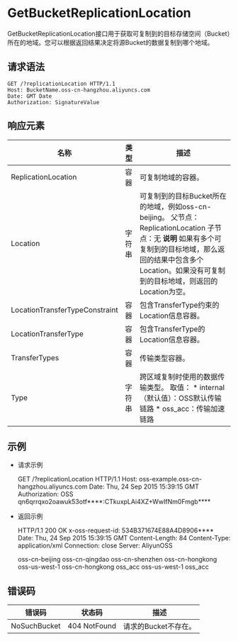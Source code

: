 GetBucketReplicationLocation 
=================================================

GetBucketReplicationLocation接口用于获取可复制到的目标存储空间（Bucket）所在的地域。您可以根据返回结果决定将源Bucket的数据复制到哪个地域。

请求语法 
-------------------------

    GET /?replicationLocation HTTP/1.1
    Host: BucketName.oss-cn-hangzhou.aliyuncs.com 
    Date: GMT Date
    Authorization: SignatureValue



响应元素 
-------------------------



|               名称               | 类型  |                                                                                             描述                                                                                              |
|--------------------------------|-----|---------------------------------------------------------------------------------------------------------------------------------------------------------------------------------------------|
| ReplicationLocation            | 容器  | 可复制地域的容器。                                                                                                                                                                                   |
| Location                       | 字符串 | 可复制到的目标Bucket所在的地域，例如oss-cn-beijing。 父节点：ReplicationLocation 子节点：无 **说明** 如果有多个可复制到的目标地域，那么返回的结果中包含多个Location。如果没有可复制到的目标地域，则返回的Location为空。 |
| LocationTransferTypeConstraint | 容器  | 包含TransferType约束的Location信息容器。                                                                                                                                                              |
| LocationTransferType           | 容器  | 包含TransferType的Location信息容器。                                                                                                                                                                |
| TransferTypes                  | 容器  | 传输类型容器。                                                                                                                                                                                     |
| Type                           | 字符串 | 跨区域复制时使用的数据传输类型。 取值： * internal（默认值）：OSS默认传输链路   * oss_acc：传输加速链路        |



示例 
-----------------------

* 请求示例

  




    GET /?replicationLocation HTTP/1.1
    Host: oss-example.oss-cn-hangzhou.aliyuncs.com 
    Date: Thu, 24 Sep 2015 15:39:15 GMT
    Authorization: OSS qn6qrrqxo2oawuk53otf****:CTkuxpLAi4XZ+WwIfNm0Fmgb****



* 返回示例

  




    HTTP/1.1 200 OK
    x-oss-request-id: 534B371674E88A4D8906****
    Date: Thu, 24 Sep 2015 15:39:15 GMT
    Content-Length: 84
    Content-Type: application/xml Connection: close
    Server: AliyunOSS
    
    <?xml version="1.0" ?>
    <ReplicationLocation>
      <Location>oss-cn-beijing</Location>
      <Location>oss-cn-qingdao</Location>
      <Location>oss-cn-shenzhen</Location>
      <Location>oss-cn-hongkong</Location>
      <Location>oss-us-west-1</Location>
      <LocationTransferTypeConstraint>
        <LocationTransferType>
          <Location>oss-cn-hongkong</Location>
            <TransferTypes>
              <Type>oss_acc</Type>          
            </TransferTypes>
          </LocationTransferType>
          <LocationTransferType>
            <Location>oss-us-west-1</Location>
            <TransferTypes>
              <Type>oss_acc</Type>
            </TransferTypes>
          </LocationTransferType>
        </LocationTransferTypeConstraint>
      </ReplicationLocation>



错误码 
------------------------



|     错误码      |     状态码      |      描述       |
|--------------|--------------|---------------|
| NoSuchBucket | 404 NotFound | 请求的Bucket不存在。 |





